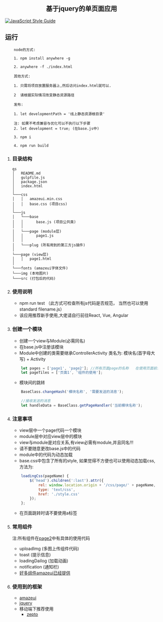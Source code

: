 <h2 style="
    width: 100%;
    text-align:  center;
">基于jquery的单页面应用</h2>

[![JavaScript Style Guide](https://img.shields.io/badge/code_style-standard-brightgreen.svg)](https://standardjs.com)

## 运行
```
    node的方式:

    1. npm install anywhere -g

    2. anywhere -f ./index.html
    
    其他方式:
    
    1. 只需将项目放置服务器上,然后访问index.html就可以.

    2  请根据实际情况改变静态资源路径

    发布:

    1. let developmentPath = '线上静态资源根目录'
   
    注: 如果不考虑兼容与优化可以不执行以下步骤
    2. let development = true; (在base.js中)
    
    3. npm i
    
    4. npm run build 

```

1. ### 目录结构

    ```
    qs
    │   README.md
    │   gulpfile.js  
    │   package.json   
    │   index.html   
    │      
    └───css
    │   │   amazeui.min.css
    │   │   base.css (项目css)  
    │    
    └───js
    │   └───base
    │   │      base.js (项目公共类)
    │   │        
    │   └───page (module层)
    │   │      page1.js
    │   │    
    │   └───plug (所有用到的第三方js插件)
    │   
    └───page (view层)
    │   │   page1.html 
    │ 
    └───fonts (amazeui字体文件)
    └───img (本地图片)
    └───src (打包后的代码)
    ```

2. ### 使用说明
    - npm run test （此方式可检查所有js代码是否规范， 当然也可以使用 standard filename.js）
    - 该应用推荐新手使用,大佬请自行前往React, Vue, Angular    

3. ### 创建一个模块
    - 创建一个view与Module(必需同名)
    - 在base.js中注册该模块
    - Module中创建的类需要继承ControllerActivity  类名为: 模块名(首字母大写) + Activity
    ```javascript
        let pages = ['page1', 'page2']; //所有页面page的名称   在使用页面前请先此注册
        let pageTiles = ['页面1', '组件的使用'];
    ```

    - 模块间的跳转

    ```javascript
        BaseClass.changeHash('模块名称', '需要发送的消息');
        
        //接收发送的消息
        let handleData = BaseClass.getPageHandler('当前模块名称');
    ```


4. ### 注意事项
    - view层中一个page代码一个模块
    - module层中对应view层中的模块
    - view与module是对应关系,有view必需有module,并且同名!!!
    - 请不要随意更改base.js中的代码
    - module中的代码为动态加载  
    - base.css中包含了所有的style, 如果觉得不方便也可以使用动态加载css, 方法为:

    ```javascript
        loadingCss(pageName) {
            $('head').children(':last').attr({
                rel: window.location.origin + '/css/page/' + pageName,
                type: 'text/css',
                href: './style.css'
            });
        };
    ```

    - 在页面跳转时请不要使用a标签

5. ### 常用组件
    注:所有组件在[page2](https://github.com/schizobulia/qs/blob/master/js/page/page2.js)中有具体的使用代码
    - uploadImg (多图上传组件代码)
    - toast (提示信息)
    - loadingDailog (加载动画)
    - notification (通知栏)
    - [好多组件amazeui已经提供](http://amazeui.org/widgets?_ver=2.x)

6. ### 使用到的框架
    - [amazeui](http://amazeui.org/)
    - [jquery](http://jquery.cuishifeng.cn/)
    - 移动端下推荐使用
        - [zepto](http://www.css88.com/doc/zeptojs_api/)

